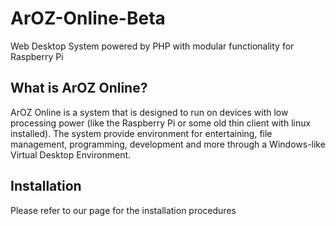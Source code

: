 # ArOZ-Online-Beta
Web Desktop System powered by PHP with modular functionality for Raspberry Pi

## What is ArOZ Online?
ArOZ Online is a system that is designed to run on devices with low processing power (like the Raspberry Pi or some old thin client with linux installed). The system provide environment for entertaining, file management, programming, development and more through a Windows-like Virtual Desktop Environment.

## Installation
Please refer to our page for the installation procedures
